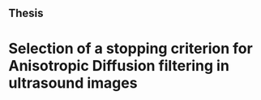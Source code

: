 ## Thesis
#  Selection of a stopping criterion for Anisotropic Diffusion filtering in ultrasound images

